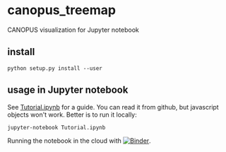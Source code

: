 # canopus_treemap
CANOPUS visualization for Jupyter notebook

## install

```
python setup.py install --user
```

## usage in Jupyter notebook

See [Tutorial.ipynb](https://nbviewer.jupyter.org/github/kaibioinfo/canopus_treemap/blob/master/Tutorial.ipynb) for a guide. You can read it from github, but javascript objects won't work. Better is to run it locally:
```
jupyter-notebook Tutorial.ipynb
```

Running the notebook in the cloud with [![Binder](https://mybinder.org/badge_logo.svg)](https://mybinder.org/v2/gh/kaibioinfo/canopus_treemap/master?urlpath=lab/tree/Tutorial.ipynb).
